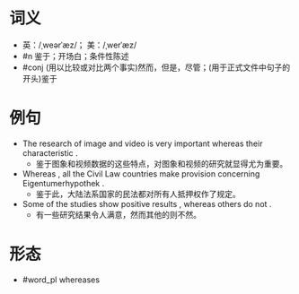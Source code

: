 # 词义
- 英：/ˌweərˈæz/； 美：/ˌwerˈæz/
- #n 鉴于；开场白；条件性陈述
- #conj (用以比较或对比两个事实)然而，但是，尽管；(用于正式文件中句子的开头)鉴于
# 例句
- The research of image and video is very important whereas their characteristic .
	- 鉴于图象和视频数据的这些特点，对图象和视频的研究就显得尤为重要。
- Whereas , all the Civil Law countries make provision concerning Eigentumerhypothek .
	- 鉴于此，大陆法系国家的民法都对所有人抵押权作了规定。
- Some of the studies show positive results , whereas others do not .
	- 有一些研究结果令人满意，然而其他的则不然。
# 形态
- #word_pl whereases
